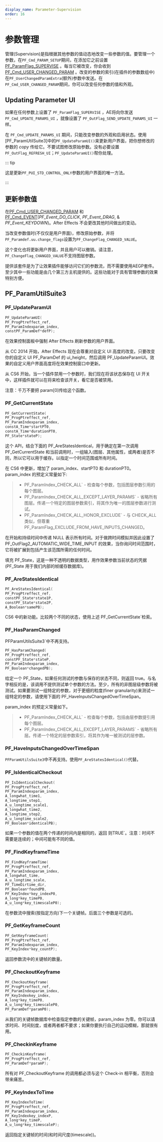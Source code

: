 ```yaml
---
display_name: Parameter-Supervision
order: 16
---
```


# 参数管理

管理(Supervision)是指根据其他参数的值动态地改变一些参数的值。要管理一个参数，在`PF_Cmd_PARAM_SETUP`期间，在添加它之前设置[PF_ParamFlag_SUPERVISE](../effect-basics/PF_ParamDef.html) 。每当它被改变，你会收到[PF_Cmd_USER_CHANGED_PARAM](../effect-basics/command-selectors.html) 。改变的参数的索引(在插件的参数数组中)在`PF_UserChangedParamExtra`(额外)参数中发送。在 `PF_Cmd_USER_CHANGED_PARAM`期间，你可以改变任何参数的值和外观。

## Updating Parameter UI

如果在任何参数上设置了 `PF_ParamFlag_SUPERVISE` ，AE将向你发送 `PF_Cmd_UPDATE_PARAMS_UI` ，就像设置了 `PF_OutFlag_SEND_UPDATE_PARAMS_UI` 一样。

在 `PF_Cmd_UPDATE_PARAMS_UI` 期间，只能改变参数的外观和启用状态。使用[PF_ParamUtilSuite3]中的`PF_UpdateParamUI()`来更新用户界面，把你想修改的参数的 *copy* 传给它。不要试图修改原始参数。没有必要设置`PF_OutFlag_REFRESH_UI`；`PF_UpdateParamUI()`帮你处理。

::: tip

这是更新`PF_PUI_STD_CONTROL_ONLY`参数的用户界面的唯一方法。

:::

## 更新参数值

在[PF_Cmd_USER_CHANGED_PARAM](../effect-basics/command-selectors.html) 和[PF_Cmd_EVENT](../effect-basics/command-selectors.html)(*PF_Event_DO_CLICK*, *PF_Event_DRAG*, & *PF_Event_KEYDOWN*)。After Effects 不会更改其他时间做出的变动。

当改变参数值时(不仅仅是用户界面)，修改原始参数，并将`PF_Paramdef.uu.change_flags`设置为`PF_ChangeFlag_CHANGED_VALUE`。

这个变化也将更新用户界面，并且用户可以撤销。请注意，`PF_ChangeFlag_CHANGED_VALUE`不支持图层参数。

提供该套件是为了让效果插件能够访问它们的参数流，而不需要使用AEGP套件。至少其中一些功能是由几个第三方主机提供的。这些功能对于具有管理参数的效果特别方便。

## PF_ParamUtilSuite3

### PF_UpdateParamUI

```cpp
PF_UpdateParamUI(
PF_ProgPtreffect_ref,
PF_ParamIndexparam_index,
constPF_ParamDef*defP);
```

在效果控制面板中强制 After Effects 刷新参数的用户界面。

从 CC 2014 开始，After Effects 现在会尊重对自定义 UI 高度的改变。只要改变你的自定义 UI PF_ParamDef 的 ui_height，然后调用 PF_UpdateParamUI。效果的自定义用户界面高度将在效果控制窗口中更新。

从 CS6 开始，当一个插件禁用一个参数时，我们现在将该状态保存在 UI 开关中，这样插件就可以在将来检查该开关，看它是否被禁用。

注意：千万不要把 param[0]传给这个函数。

### PF_GetCurrentState

```cpp
PF_GetCurrentState(
PF_ProgPtreffect_ref,
PF_ParamIndexparam_index,
constA_Time*startPT0,
constA_Time*durationPT0,
PF_State*stateP);
```

这个 API，结合下面的 PF_AreStatesIdentical，用于确定在第一次调用 PF_GetCurrentState 和当前调用时，一组输入(图层、其他属性，或两者)是否不同，所以它可以用于缓存。以指定一个时间范围或所有时间。

在 CS6 中更新，增加了 param_index、startPT0 和 durationPT0。param_index 的预定义常量如下:

> - PF_ParamIndex_CHECK_ALL` - 检查每个参数，包括图层参数引用的每个图层。
> - PF_ParamIndex_CHECK_ALL_EXCEPT_LAYER_PARAMS` - 省略所有图层。传递一个特定的图层参数索引，将其作为唯一的图层参数进行测试。
> - PF_ParamIndex_CHECK_ALL_HONOR_EXCLUDE` - 与 CHECK_ALL 类似，但尊重 PF_ParamFlag_EXCLUDE_FROM_HAVE_INPUTS_CHANGED。

在开始和持续时间中传递 NULL 表示所有时间。对于做跨时间模拟并因此设置了 PF_OutFlag2_AUTOMATIC_WIDE_TIME_INPUT 的效果，当你询问时间范围时，它将被扩展到包括产生该范围所需的任何时间。

填充 PF_State，这是一种不透明的数据类型，用作效果参数当前状态的凭据(PF_State 用于我们内部的帧缓存数据库)。

### PF_AreStatesIdentical

```cpp
PF_AreStatesIdentical(
PF_ProgPtreffect_ref,
constPF_State*state1P,
constPF_State*state2P,
A_Boolean*samePB);
```

CS6 中的新功能。比较两个不同的状态，使用上述 PF_GetCurrentState`检索。

### PF_HasParamChanged

PFParamUtilsSuite3`中不再支持。

```cpp
PF_HasParamChanged(
PF_ProgPtreffect_ref,
constPF_State*stateP,
PF_ParamIndexparam_index,
PF_Boolean*changedPB);
```

给定一个 PF_State，如果任何测试的参数与保存的状态不同，则返回 true。与名字相反的是，该调用不提供测试单个参数的方法。至少，所有的非图层级参数将被测试。如果要测试一组特定的参数，对于更细的粒度(finer granularity)来测试一组特定的参数，请使用下面的 PF_HaveInputsChangedOverTimeSpan。

param_index 的预定义常量如下。

> - PF_ParamIndex_CHECK_ALL` - 检查每个参数，包括由层参数提引用每个图层。
> - PF_ParamIndex_CHECK_ALL_EXCEPT_LAYER_PARAMS` - 省略所有层。传递一个特定的层参数索引，将其作为唯一被测试的层参数。

### PF_HaveInputsChangedOverTimeSpan

`PFParamUtilsSuite3`中不再支持。使用`PF_AreStatesIdentical()`代替。

### PF_IsIdenticalCheckout

```cpp
PF_IsIdenticalCheckout(
PF_ProgPtreffect_ref,
PF_ParamIndexparam_index,
A_longwhat_time1,
A_longtime_step1,
A_u_longtime_scale1,
A_longwhat_time2,
A_longtime_step2,
A_u_longtime_scale2,
PF_Boolean*identicalPB);
```

如果一个参数的值在两个传递的时间内是相同的，返回 则TRUE`。注意：时间不需要是连续的；中间可能有不同的值。

### PF_FindKeyframeTime

```cpp
PF_FindKeyframeTime(
PF_ProgPtreffect_ref,
PF_ParamIndexparam_index,
A_longwhat_time,
A_u_longtime_scale,
PF_TimeDirtime_dir,
PF_Boolean*foundPB,
PF_KeyIndex*key_indexP0,
A_long*key_timeP0,
A_u_long*key_timescaleP0);
```

在参数流中搜索(按指定方向)下一个关键帧。后面三个参数是可选的。

### PF_GetKeyframeCount

```cpp
PF_GetKeyframeCount(
PF_ProgPtreffect_ref,
PF_ParamIndexparam_index,
PF_KeyIndex*key_countP);
```

返回参数流中的关键帧的数量。

### PF_CheckoutKeyframe

```cpp
PF_CheckoutKeyframe(
PF_ProgPtreffect_ref,
PF_ParamIndexparam_index,
PF_KeyIndexkey_index,
A_long*key_timeP0,
A_u_long*key_timescaleP0,
PF_ParamDef*paramP0);
```

从我们的关键帧数据库中检查指定参数的关键帧，param_index 为零。你可以请求时间、时间刻度，或者两者都不要求；如果你要执行自己的运动模糊，那就很有用。

### PF_CheckinKeyframe

```cpp
PF_CheckinKeyframe(
PF_ProgPtreffect_ref,
PF_ParamDef*paramP);
```

所有对 PF_CheckoutKeyframe 的调用都必须与这个 Check-in 相平衡，否则会带来痛苦。

### PF_KeyIndexToTime

```cpp
PF_KeyIndexToTime(
PF_ProgPtreffect_ref,
PF_ParamIndexparam_index,
PF_KeyIndexkey_indexP,
A_long*key_timeP,
A_u_long*key_timescaleP);
```

返回指定关键帧的时间(和时间尺度(timescale))。
